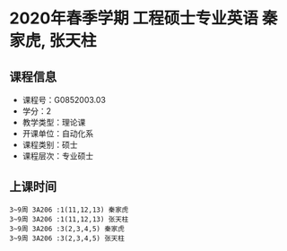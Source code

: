 # 2020年春季学期 工程硕士专业英语 秦家虎, 张天柱






## 课程信息

- 课程号：G0852003.03
- 学分：2
- 教学类型：理论课
- 开课单位：自动化系
- 课程类别：硕士
- 课程层次：专业硕士

## 上课时间

```
3~9周 3A206 :1(11,12,13) 秦家虎
3~9周 3A206 :1(11,12,13) 张天柱
3~9周 3A206 :3(2,3,4,5) 秦家虎
3~9周 3A206 :3(2,3,4,5) 张天柱
```


